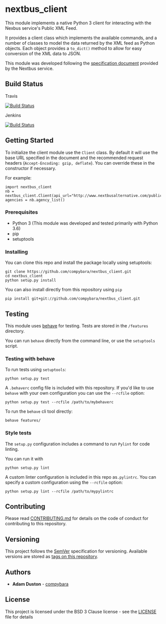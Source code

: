 # nextbus_client 

This module implements a native Python 3 client for interacting with the Nexbus service's Public XML Feed.

It provides a client class which implements the available commands, and a number of classes to model the data returned 
by the XML feed as Python objects. Each object provides a `to_dict()` method to allow for easy conversion of the XML
data to JSON.

This module was developed following the [specification document](https://www.nextbus.com/xmlFeedDocs/NextBusXMLFeed.pdf)
provided by the Nextbus service. 

## Build Status


Travis

[![Build Status](https://travis-ci.org/compybara/nextbus_client.svg?branch=master)](https://travis-ci.org/compybara/nextbus_client)


Jenkins

[![Build Status](https://jenkins.capybara.computer/buildStatus/icon?job=nextbus_client/master)](https://jenkins.capybara.computer/job/nextbus_client/job/master/)

## Getting Started

To initialize the client module use the `Client` class. By default it will use the base URL specified in the document 
and the recommended request headers (`Accept-Encoding: gzip, deflate`). You can override these in the constructor if 
necessary. 

For example:

    import nextbus_client
    nb = nextbus_client.Client(api_url="http://www.nextbusalternative.com/publicXMLFeed")
    agencies = nb.agency_list()

### Prerequisites

- Python 3 (This module was developed and tested primarily with Python 3.6)
- pip 
- setuptools 

### Installing

You can clone this repo and install the package locally using setuptools:


    git clone https://github.com/compybara/nextbus_client.git
    cd nextbus_client
    python setup.py install 


You can also install directly from this repository using `pip`

    pip install git+git://github.com/compybara/nextbus_client.git


## Testing

This module uses [behave](https://pythonhosted.org/behave/) for testing. Tests are stored in the `/features` directory.

You can run `behave` directly from the command line, or use the `setuptools` script.

### Testing with behave

To run tests using `setuptools`:
    
    python setup.py test
    
A `.behaverc` config file is included with this repository. If you'd like to use `behave` with your own configuration
you can use the `--rcfile` option:

    python setup.py test --rcfile /path/to/mybehaverc


To run the `behave` cli tool directly:
    
    behave features/

### Style tests

The `setup.py` configuration includes a command to run `Pylint` for code linting. 

You can run it with

    python setup.py lint

A custom linter configuration is included in this repo as`.pylintrc`. You can specify a custom configuration using the
`--rcfile` option:

    python setup.py lint --rcfile /path/to/mypylintrc

## Contributing

Please read [CONTRIBUTING.md](./CONTRIBUTING.md) for details on the code of conduct for contributing to this repository.

## Versioning

This project follows the [SemVer](http://semver.org/) specification for versioning. 
Available versions are stored as [tags on this repository](https://github.com/compybara/nextbus_client/tags). 

## Authors

* **Adam Duston** - [compybara](https://github.com/compybara)

## License

This project is licensed under the BSD 3 Clause license - see the [LICENSE](./LICENSE) file for details
